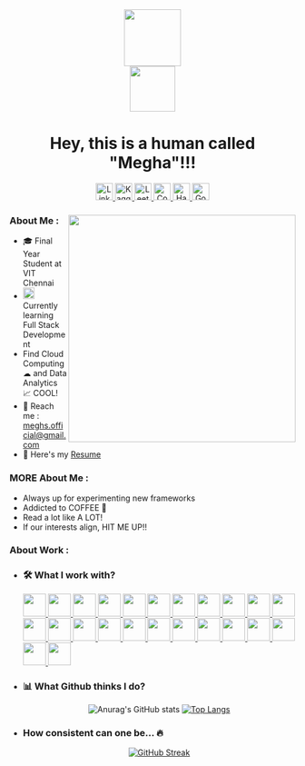 <div id="header" align="center">
  <div id="head">
    <img src="https://media.giphy.com/media/FAFo1M7EC4gRZ4HETH/giphy.gif" width=100>
    <br>
    <img src="https://visitor-badge.glitch.me/badge?page_id=Meghs1424&style=flat-square&color=0088cc" width=80 alt=""/>
    <h1>Hey, this is a human called "Megha"!!!</h1>
  </div>
  <div id="contacts">
    <!--- <img src="https://img.shields.io/badge/Gmail-D14836?tyle=flat&logo=gmail&logoColor=white" height=30 alt="Gmail"/> --->
    <a href="https://www.linkedin.com/in/megha-singh-113341192/">
      <img src="https://img.shields.io/badge/LinkedIn-blue?style=flat&logo=linkedin&logoColor=white" height=30 alt="LinkedIn"/>
    </a>
    <!--- <img src="https://img.shields.io/badge/Medium-12100E?style=flat&logo=medium&logoColor=white" height=30 alt="Medium"/> --->
    <a href="https://www.kaggle.com/megha1424">
      <img src="https://img.shields.io/badge/Kaggle-20BEFF?style=flat&logo=Kaggle&logoColor=white"/ height=30 alt="Kaggle">
    </a>
    <a href="https://leetcode.com/Meghs4948/">
      <img src="https://img.shields.io/badge/-LeetCode-FFA116?style=flat&logo=LeetCode&logoColor=black" height=30 alt="Leetcode"/>
    </a>
    <a href="https://www.codechef.com/users/meghs1424">
      <img src="https://img.shields.io/badge/Codechef-%23B92B27.svg?&style=flat&logo=Codechef&logoColor=white" height=30 alt="Codechef"/>
    </a>
    <a href="https://www.hackerrank.com/meghasinghdelhi1">
      <img src="https://img.shields.io/badge/-Hackerrank-2EC866?style=flat&logo=HackerRank&logoColor=white" height=30 alt="HackerRank"/>
    </a>
    <a href="https://www.goodreads.com/user/show/30818155-meghs">
      <img src="https://img.shields.io/badge/Goodreads-372213?style=flat&logo=goodreads&logoColor=white" height=30 alt="Goodreads"/>
    </a>
    <!--- <img src="https://img.shields.io/badge/Twitter-1DA1F2?style=flat&logo=twitter&logoColor=white" height=30 alt="Twitter"/>
    <img src="https://img.shields.io/badge/Instagram-E4405F?style=flat&logo=instagram&logoColor=white" height=30 alt="Instagram"/> --->
  </div>
</div>

<div id="main_section">
  <img align="right" src="https://media.giphy.com/media/SWoSkN6DxTszqIKEqv/giphy.gif" width=400 /> 
  <div id="info">
    <h3>About Me :</h3> 
    <ul>
      <li>
        &#127891; Final Year Student at VIT Chennai 
        <!--- <img src="https://media.giphy.com/media/QytPgSOH9QoYFKBTbh/giphy.gif" width=30 /> --->
      </li>
      <li>
        <img src="https://media.giphy.com/media/lRLzrbhmh5pFf4jOga/giphy.gif" width=20 />
        Currently learning Full Stack Development 
      </li>
      <li>
        Find Cloud Computing &#9729; and Data Analytics &#128200; COOL! 
        <!--- <img src="https://media.giphy.com/media/3rgXBsWN1mtYprBmA8/giphy.gif" width=50 /> --->
      </li>
      <li>
        &#128232; Reach me : <a href="mailto:meghs.official@gmail.com"/>meghs.official@gmail.com</a> 
        <!--- <img src="https://media.giphy.com/media/nv6bOexvEyVV50U4Qz/giphy.gif" width=40 /> --->
      </li>
      <li>
        &#128220; Here's my <a href="https://drive.google.com/file/d/1fEIR8u22srcUkEe5NPOhLd_badrkHGCj/view?usp=sharing">Resume</a> 
        <!--- <img src="https://media.giphy.com/media/j0B5B1mW0M5osRKcrq/giphy.gif" width=40 /> --->
      </li>
    </ul>
    <h3>MORE About Me :</h3>
    <ul>
      <li>Always up for experimenting new frameworks</li>
      <li>Addicted to COFFEE &#127861;</li>
      <li>Read a lot like A LOT!</li>
      <li>If our interests align, HIT ME UP!!</li>
    </ul>
  </div>
  <div>
    <h3>About Work :</h3>
    <ul>
      <li>
        <h3>&#128736; What I work with?</h3>
        <a href="https://www.cprogramming.com">
          <img src="https://cdn.jsdelivr.net/gh/devicons/devicon/icons/c/c-original.svg" height=40 />
        </a>
        <a href="https://cplusplus.com">
          <img src="https://cdn.jsdelivr.net/gh/devicons/devicon/icons/cplusplus/cplusplus-original.svg" height=40 />
        </a>
        <a href="https://www.java.com/en/">
          <img src="https://cdn.jsdelivr.net/gh/devicons/devicon/icons/java/java-original.svg" height=40 />
        </a>
        <a href="https://www.python.org">
          <img src="https://cdn.jsdelivr.net/gh/devicons/devicon/icons/python/python-original.svg" height=40 />
        </a>
        <a href="https://numpy.org">
          <img src="https://cdn.jsdelivr.net/gh/devicons/devicon/icons/numpy/numpy-original.svg" height=40 />
        </a>
        <a href="https://pandas.pydata.org">
          <img src="https://cdn.jsdelivr.net/gh/devicons/devicon/icons/pandas/pandas-original.svg" height=40 />
        </a>
        <a href="https://www.r-project.org">
          <img src="https://cdn.jsdelivr.net/gh/devicons/devicon/icons/r/r-original.svg" height=40 />
        </a>
        <a href="https://www.mathworks.com/products/matlab.html?s_tid=hp_products_matlab">
          <img src="https://cdn.jsdelivr.net/gh/devicons/devicon/icons/matlab/matlab-original.svg" height=40 />
        </a>
        <a href="https://www.latex-project.org">
          <img src="https://cdn.jsdelivr.net/gh/devicons/devicon/icons/latex/latex-original.svg" height=40 />
        </a>
        <a href="https://www.gnu.org/software/bash/">
          <img src="https://cdn.jsdelivr.net/gh/devicons/devicon/icons/bash/bash-original.svg" height=40 />
        </a>
        <a href="https://git-scm.com">
          <img src="https://cdn.jsdelivr.net/gh/devicons/devicon/icons/git/git-original.svg" height=40 />
        </a>
        <a href="https://cloud.google.com">
          <img src="https://cdn.jsdelivr.net/gh/devicons/devicon/icons/googlecloud/googlecloud-original.svg" height=40 />
        </a>
        <a href="https://aws.amazon.com">
          <img src="https://cdn.jsdelivr.net/gh/devicons/devicon/icons/amazonwebservices/amazonwebservices-original.svg" height=40 />
        </a>
        <a href="https://html5.org">
          <img src="https://cdn.jsdelivr.net/gh/devicons/devicon/icons/html5/html5-original.svg" height=40 />
        </a>
        <a href="https://www.css3.com">
          <img src="https://cdn.jsdelivr.net/gh/devicons/devicon/icons/css3/css3-original.svg" height=40 />
        </a>
        <a href="https://getbootstrap.com">
          <img src="https://cdn.jsdelivr.net/gh/devicons/devicon/icons/bootstrap/bootstrap-plain.svg" height=40 />
        </a>
        <a href="https://developer.mozilla.org/en-US/docs/Web/JavaScript">
          <img src="https://cdn.jsdelivr.net/gh/devicons/devicon/icons/javascript/javascript-original.svg" height=40 />
        </a>
        <a href="https://releases.jquery.com">
          <img src="https://cdn.jsdelivr.net/gh/devicons/devicon/icons/jquery/jquery-original.svg" height=40 />
        </a>
        <a href="https://www.php.net">
          <img src="https://cdn.jsdelivr.net/gh/devicons/devicon/icons/php/php-plain.svg" height=40 />
        </a>
        <a href="https://www.djangoproject.com">
          <img src="https://cdn.jsdelivr.net/gh/devicons/devicon/icons/django/django-plain.svg" height=40 />
        </a>
        <a href="https://www.mysql.com">
          <img src="https://cdn.jsdelivr.net/gh/devicons/devicon/icons/mysql/mysql-original.svg" height=40 />
        </a>
        <a href="https://www.mongodb.com">
          <img src="https://cdn.jsdelivr.net/gh/devicons/devicon/icons/mongodb/mongodb-original.svg" height=40 />
        </a>
        <a href="https://www.jenkins.io">
          <img src="https://cdn.jsdelivr.net/gh/devicons/devicon/icons/jenkins/jenkins-original.svg" height=40 />
        </a>
        <a href="https://www.atlassian.com/software/jira">
          <img src="https://cdn.jsdelivr.net/gh/devicons/devicon/icons/jira/jira-original.svg" height=40 />
        </a>
      </li>
      <li>
        <h3>&#128202; What Github thinks I do?</h3>
        <div align="center">
        
![Anurag's GitHub stats](https://github-readme-stats.vercel.app/api?username=Meghs1424&show_icons=true&card_width=400&hide_border=false&theme=merko)
[![Top Langs](https://github-readme-stats.vercel.app/api/top-langs/?username=Meghs1424&layout=compact&hide_border=false&theme=merko)](https://github.com/anuraghazra/github-readme-stats)
        </div>
      </li>
      <li>
        <h3>How consistent can one be... &#128293;</h3>
        <div align="center">
        
[![GitHub Streak](http://github-readme-streak-stats.herokuapp.com?user=Meghs1424&theme=merko&hide_border=false&)](https://git.io/streak-stats)
        </div>
      </li>
    </ul>
  </div>
</div>


<!---
Meghs1424/Meghs1424 is a ✨ special ✨ repository because its `README.md` (this file) appears on your GitHub profile.
You can click the Preview link to take a look at your changes.
--->
